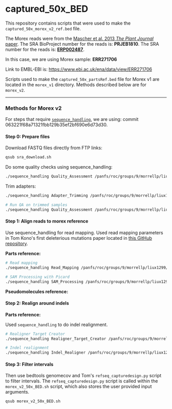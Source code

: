 # captured_50x_BED

This repository contains scripts that were used to make the `captured_50x_morex_v2_ref.bed` file.

The Morex reads were from the [Mascher et al. 2013 *The Plant Journal* paper](https://www.ncbi.nlm.nih.gov/pmc/articles/PMC4241023/). The SRA BioProject number for the reads is: **PRJEB1810**. The SRA number for the reads is: [**ERP002487**](https://trace.ncbi.nlm.nih.gov/Traces/sra/sra.cgi?study=ERP002487).

In this case, we are using Morex sample: **ERR271706**

Link to EMBL-EBI is: https://www.ebi.ac.uk/ena/data/view/ERR271706

Scripts used to make the `captured_50x_partsRef.bed` file for Morex v1 are located in the `morex_v1` directory. Methods described below are for `morex_v2`.

---

### Methods for Morex v2

For steps that require [`sequence_handling`](https://github.com/MorrellLAB/sequence_handling), we are using: commit 063221f68a71321fbb129b35ef2bf690e6d73d30.

#### Step 0: Prepare files

Download FASTQ files directly from FTP links:

```bash
qsub sra_download.sh
```

Do some quality checks using sequence_handling:

```bash
./sequence_handling Quality_Assessment /panfs/roc/groups/9/morrellp/liux1299/GitHub/captured_50x_BED/morex_v2/morex_v2_parts_ref_config
```

Trim adapters:

```bash
./sequence_handling Adapter_Trimming /panfs/roc/groups/9/morrellp/liux1299/GitHub/captured_50x_BED/morex_v2/morex_v2_parts_ref_config

# Run QA on trimmed samples
./sequence_handling Quality_Assessment /panfs/roc/groups/9/morrellp/liux1299/GitHub/captured_50x_BED/morex_v2/morex_v2_parts_ref_config
```

#### Step 1: Align reads to morex reference

Use sequence_handling for read mapping. Used read mapping parameters in Tom Kono's first deleterious mutations paper located in [this GitHub repository](https://github.com/MorrellLAB/Deleterious_Mutations/tree/master/Job_Scripts).

**Parts reference:**

```bash
# Read mapping
./sequence_handling Read_Mapping /panfs/roc/groups/9/morrellp/liux1299/GitHub/captured_50x_BED/morex_v2/morex_v2_parts_ref_config

# SAM Processing with Picard
./sequence_handling SAM_Processing /panfs/roc/groups/9/morrellp/liux1299/GitHub/captured_50x_BED/morex_v2/morex_v2_parts_ref_config
```

**Pseudomolecules reference:**

#### Step 2: Realign around indels

**Parts reference:**

Used `sequence_handling` to do indel realignment.

```bash
# Realigner Target Creator
./sequence_handling Realigner_Target_Creator /panfs/roc/groups/9/morrellp/liux1299/GitHub/captured_50x_BED/morex_v2/morex_v2_parts_ref_indel_realign_config

# Indel realignment
./sequence_handling Indel_Realigner /panfs/roc/groups/9/morrellp/liux1299/GitHub/captured_50x_BED/morex_v2/morex_v2_parts_ref_indel_realign_config
```

#### Step 3: Filter intervals

Then use bedtools genomecov and Tom's `refseq_capturedesign.py` script to filter intervals. The `refseq_capturedesign.py` script is called within the `morex_v2_50x_BED.sh` script, which also stores the user provided input arguments.

```bash
qsub morex_v2_50x_BED.sh
```

